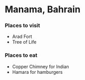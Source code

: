 # Manama, Bahrain
### Places to visit
- Arad Fort
- Tree of Life





### Places to eat
- Copper Chimney for Indian
- Hamara for hamburgers 






